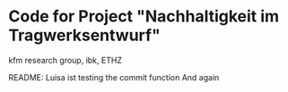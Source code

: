 # Code for Project "Nachhaltigkeit im Tragwerksentwurf"
kfm research group, ibk, ETHZ


README:
Luisa ist testing the commit function
And again
